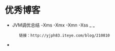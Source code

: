 # 优秀博客



* JVM调优总结 -Xms -Xmx -Xmn -Xss _    _

         链接：http://yjph83.iteye.com/blog/210810

* 
       













